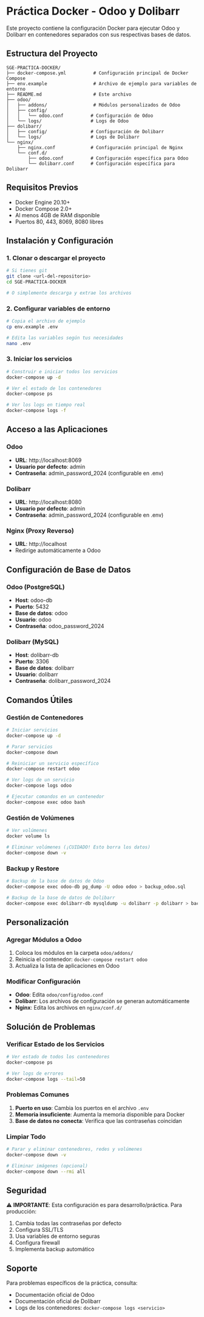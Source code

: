 # Práctica Docker - Odoo y Dolibarr

Este proyecto contiene la configuración Docker para ejecutar Odoo y Dolibarr en contenedores separados con sus respectivas bases de datos.

## Estructura del Proyecto

```
SGE-PRACTICA-DOCKER/
├── docker-compose.yml          # Configuración principal de Docker Compose
├── env.example                 # Archivo de ejemplo para variables de entorno
├── README.md                   # Este archivo
├── odoo/
│   ├── addons/                 # Módulos personalizados de Odoo
│   ├── config/
│   │   └── odoo.conf          # Configuración de Odoo
│   └── logs/                  # Logs de Odoo
├── dolibarr/
│   ├── config/                # Configuración de Dolibarr
│   └── logs/                  # Logs de Dolibarr
└── nginx/
    ├── nginx.conf             # Configuración principal de Nginx
    └── conf.d/
        ├── odoo.conf          # Configuración específica para Odoo
        └── dolibarr.conf      # Configuración específica para Dolibarr
```

## Requisitos Previos

- Docker Engine 20.10+
- Docker Compose 2.0+
- Al menos 4GB de RAM disponible
- Puertos 80, 443, 8069, 8080 libres

## Instalación y Configuración

### 1. Clonar o descargar el proyecto

```bash
# Si tienes git
git clone <url-del-repositorio>
cd SGE-PRACTICA-DOCKER

# O simplemente descarga y extrae los archivos
```

### 2. Configurar variables de entorno

```bash
# Copia el archivo de ejemplo
cp env.example .env

# Edita las variables según tus necesidades
nano .env
```

### 3. Iniciar los servicios

```bash
# Construir e iniciar todos los servicios
docker-compose up -d

# Ver el estado de los contenedores
docker-compose ps

# Ver los logs en tiempo real
docker-compose logs -f
```

## Acceso a las Aplicaciones

### Odoo
- **URL**: http://localhost:8069
- **Usuario por defecto**: admin
- **Contraseña**: admin_password_2024 (configurable en .env)

### Dolibarr
- **URL**: http://localhost:8080
- **Usuario por defecto**: admin
- **Contraseña**: admin_password_2024 (configurable en .env)

### Nginx (Proxy Reverso)
- **URL**: http://localhost
- Redirige automáticamente a Odoo

## Configuración de Base de Datos

### Odoo (PostgreSQL)
- **Host**: odoo-db
- **Puerto**: 5432
- **Base de datos**: odoo
- **Usuario**: odoo
- **Contraseña**: odoo_password_2024

### Dolibarr (MySQL)
- **Host**: dolibarr-db
- **Puerto**: 3306
- **Base de datos**: dolibarr
- **Usuario**: dolibarr
- **Contraseña**: dolibarr_password_2024

## Comandos Útiles

### Gestión de Contenedores
```bash
# Iniciar servicios
docker-compose up -d

# Parar servicios
docker-compose down

# Reiniciar un servicio específico
docker-compose restart odoo

# Ver logs de un servicio
docker-compose logs odoo

# Ejecutar comandos en un contenedor
docker-compose exec odoo bash
```

### Gestión de Volúmenes
```bash
# Ver volúmenes
docker volume ls

# Eliminar volúmenes (¡CUIDADO! Esto borra los datos)
docker-compose down -v
```

### Backup y Restore
```bash
# Backup de la base de datos de Odoo
docker-compose exec odoo-db pg_dump -U odoo odoo > backup_odoo.sql

# Backup de la base de datos de Dolibarr
docker-compose exec dolibarr-db mysqldump -u dolibarr -p dolibarr > backup_dolibarr.sql
```

## Personalización

### Agregar Módulos a Odoo
1. Coloca los módulos en la carpeta `odoo/addons/`
2. Reinicia el contenedor: `docker-compose restart odoo`
3. Actualiza la lista de aplicaciones en Odoo

### Modificar Configuración
- **Odoo**: Edita `odoo/config/odoo.conf`
- **Dolibarr**: Los archivos de configuración se generan automáticamente
- **Nginx**: Edita los archivos en `nginx/conf.d/`

## Solución de Problemas

### Verificar Estado de los Servicios
```bash
# Ver estado de todos los contenedores
docker-compose ps

# Ver logs de errores
docker-compose logs --tail=50
```

### Problemas Comunes

1. **Puerto en uso**: Cambia los puertos en el archivo `.env`
2. **Memoria insuficiente**: Aumenta la memoria disponible para Docker
3. **Base de datos no conecta**: Verifica que las contraseñas coincidan

### Limpiar Todo
```bash
# Parar y eliminar contenedores, redes y volúmenes
docker-compose down -v

# Eliminar imágenes (opcional)
docker-compose down --rmi all
```

## Seguridad

⚠️ **IMPORTANTE**: Esta configuración es para desarrollo/práctica. Para producción:

1. Cambia todas las contraseñas por defecto
2. Configura SSL/TLS
3. Usa variables de entorno seguras
4. Configura firewall
5. Implementa backup automático

## Soporte

Para problemas específicos de la práctica, consulta:
- Documentación oficial de Odoo
- Documentación oficial de Dolibarr
- Logs de los contenedores: `docker-compose logs <servicio>`
